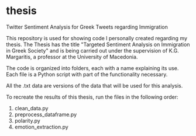 # thesis
Twitter Sentiment Analysis for Greek Tweets regarding Immigration

This repository is used for showing code I personally created regarding my thesis. The Thesis has the title "Targeted Sentiment 
Analysis on Immigration in Greek Society" and is being carried out under the supervision of K.G. Margaritis, a professor at 
the University of Macedonia.

The code is organized into folders, each with a name explaining its use. Each file is a Python script with part of the functionality
necessary.

All the .txt data are versions of the data that will be used for this analysis.

To recreate the results of this thesis, run the files in the following order:

1) clean_data.py
2) preprocess_dataframe.py
3) polarity.py
4) emotion_extraction.py